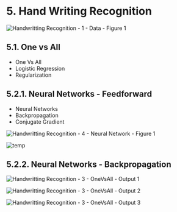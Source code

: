# 5. Hand Writing Recognition

![Handwritting Recognition - 1 - Data - Figure 1](https://user-images.githubusercontent.com/84108349/151633911-62c24f84-2cde-4122-bd65-64cdabf9bec4.PNG)

## 5.1. One vs All
- One Vs All
- Logistic Regression
- Regularization

## 5.2.1. Neural Networks - Feedforward
- Neural Networks
- Backpropagation
- Conjugate Gradient

![Handwritting Recognition - 4 - Neural Network - Figure 1](https://user-images.githubusercontent.com/84108349/151634405-902ee1c6-439f-4ad0-a523-b6d24c96a99a.PNG)

![temp](https://user-images.githubusercontent.com/84108349/151634344-39f140aa-2d78-4f0c-b89c-de9d7a1f4197.png)

## 5.2.2. Neural Networks - Backpropagation


![Handwritting Recognition - 3 - OneVsAll - Output 1](https://user-images.githubusercontent.com/84108349/151634031-47c656a3-b5d5-4bca-a915-73d929ce43e6.PNG)

![Handwritting Recognition - 3 - OneVsAll - Output 2](https://user-images.githubusercontent.com/84108349/151634039-2f963985-c02e-42bb-9285-d69f5508c097.PNG)

![Handwritting Recognition - 3 - OneVsAll - Output 3](https://user-images.githubusercontent.com/84108349/151634050-be8c19d4-cd49-4999-b0c5-fae791ed412a.PNG)


